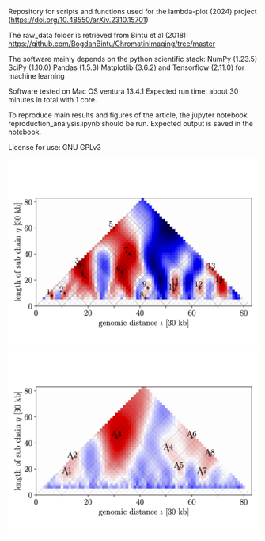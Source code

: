 Repository for scripts and functions used for the lambda-plot (2024) project
(https://doi.org/10.48550/arXiv.2310.15701)

The raw_data folder is retrieved from Bintu et al (2018): https://github.com/BogdanBintu/ChromatinImaging/tree/master


The software mainly depends on the python scientific stack:
NumPy (1.23.5)
SciPy (1.10.0)
Pandas (1.5.3)
Matplotlib (3.6.2)
and Tensorflow (2.11.0) for machine learning


Software tested on Mac OS ventura 13.4.1
Expected run time: about 30 minutes in total with 1 core.

To reproduce main results and figures of the article, the jupyter notebook reproduction_analysis.ipynb should be run. Expected output is saved in the notebook.

License for use: GNU GPLv3

![](https://raw.githubusercontent.com/michael-liefsoens/Lambdaplot/master/experimental_Lambda_plot_numbered_untreated.png?token=GHSAT0AAAAAACVCXWURLBI2HGII74RG6EXAZU3UQNA)
![](https://raw.githubusercontent.com/michael-liefsoens/Lambdaplot/master/experimental_Lambda_plot_numbered_6h-auxin.png?token=GHSAT0AAAAAACVCXWUQS7WJBGT6IRUEV23IZU3UT5A)
